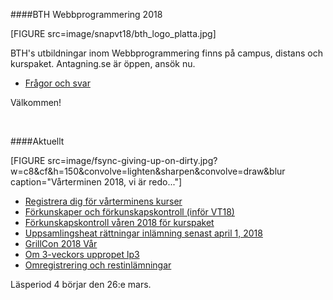 ####BTH Webbprogrammering 2018

[FIGURE src=image/snapvt18/bth_logo_platta.jpg]

BTH's utbildningar inom Webbprogrammering finns på campus, distans och kurspaket. Antagning.se är öppen, ansök nu.

* [Frågor och svar](t/6968)

Välkommen!

<br>


####Aktuellt



[FIGURE src=image/fsync-giving-up-on-dirty.jpg?w=c8&cf&h=150&convolve=lighten&sharpen&convolve=draw&blur caption="Vårterminen 2018, vi är redo..."]

* [Registrera dig för vårterminens kurser](t/7177)
* [Förkunskaper och förkunskapskontroll (inför VT18)](t/7086)
* [Förkunskapskontroll våren 2018 för kurspaket](t/7103)
* [Uppsamlingsheat rättningar inlämning senast april 1, 2018](t/7101)
* [GrillCon 2018 Vår](t/7110)
* [Om 3-veckors uppropet lp3](t/7242)
* [Omregistrering och restinlämningar](kurser/faq/omregistrering)

Läsperiod 4 börjar den 26:e mars.

<!--
[FIGURE src=image/person/magnus-bellstrand-1.jpg?w=c8&cf&h=150&convolve=lighten&sharpen&convolve=draw&blur caption="Höstterminen 2017, vi jobbar på..."]

[FIGURE src=image/person/jane-strandberg-2.jpg?w=c8&cf&h=150&convolve=lighten&sharpen&convolve=draw&blur caption="Höstterminen 2017, vi är redo..."]


* [Förberedelser inför höstterminen 2017](blogg/forberedelser-infor-terminen-2017)
* [Introduktionsveckan Webbprogrammering 2017](blogg/introduktionsveckan-2017)
* [dbwebb hijackat i serpen av ondsint bov](t/6598)
* [Jag skall studera i höst (frågor/svar)](t/6532)
* [Köpa dator inför hösten](t/4469)
* [Omregistrering och restinlämningar inför hösten](kurser/faq/omregistrering)
-->
<!--
* [3-veckors upprop våren 2017 läsperiod 4](t/6481)
* [Extra presentationstillfälle i slutet av lp4](t/6478) 
* [GrillCon våren 2017](https://grillcon.dbwebb.se)
* [Omregistrering och restinlämning för vårterminen 2017](https://dbwebb.se/t/6071)
* [Omregistrering på kurstillfälle till våren 2017](kurser/faq/omregistrering)
-->
